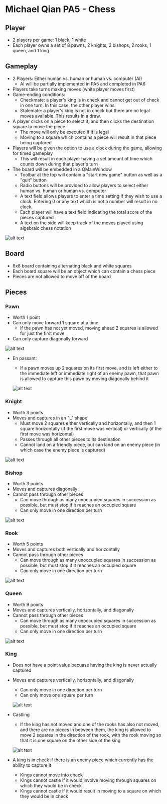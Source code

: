 # Michael Qian PA5 - Chess

## Player
+ 2 players per game: 1 black, 1 white
+ Each player owns a set of 8 pawns, 2 knights, 2 bishops, 2 rooks, 1 queen, and 1 king

## Gameplay
+ 2 Players: Either human vs. human or human vs. computer (AI)
  + AI will be partially implemented in PA5 and completed in PA6
+ Players take turns making moves (white player moves first)
+ Game-ending conditions:
  + Checkmate: a player's king is in check and cannot get out of check in one turn. In this case, the other player wins.
  + Stalemate: a player's king is not in check but there are no legal moves available. This results in a draw.
+ A player clicks on a piece to select it, and then clicks the destination square to move the piece
  + The move will only be executed if it is legal
  + Moving to a square which contains a piece will result in that piece being captured
+ Players will be given the option to use a clock during the game, allowing for timed gameplay
  + This will result in each player having a set amount of time which counts down during that player's turn
+ The board will be embedded in a QMainWindow
  + Toolbar at the top will contain a "start new game" button as well as a "quit" button
  + Radio buttons will be provided to allow players to select either human vs. human or human vs. computer
  + A text field allows players to enter a time setting if they wish to use a clock. Entering 0 or any text which is not a number will result in no clock.
  + Each player will have a text field indicating the total score of the pieces captured
  + A text on the side will keep track of the moves played using algebraic chess notation

![alt text](http://www.reviewboardgames.com/media/setting-up-a-chess-board.gif "Initial chess board setup")

## Board
+ 8x8 board containing alternating black and white squares
+ Each board square will be an object which can contain a chess piece
+ Pieces are not allowed to move off of the board

## Pieces

### Pawn
+ Worth 1 point
+ Can only move forward 1 square at a time
  + If the pawn has not yet moved, moving ahead 2 squares is allowed for just the first move
+ Can only capture diagonally forward

![alt text](http://0.tqn.com/d/chess/1/0/8/-/-/-/PawnMoves.gif "Legal pawn moves. Dots denote legal movements while crosses denote legal captures.")

+ En passant:
  + If a pawn moves up 2 squares on its first move, and is left either to the immediate left or immediate right of an enemy pawn,
  that pawn is allowed to capture this pawn by moving diagonally behind it
  
  ![alt text](http://0.tqn.com/d/chess/1/0/L/-/-/-/Enpassant.gif "En passant")
  
### Knight
+ Worth 3 points
+ Moves and captures in an "L" shape
  + Must move 2 squares either vertically and horizontally, and then 1 square horizontally (if the first move was vertical) or vertically (if the first move was horizontal)
  + Passes through all other pieces to its destination
  + Cannot land on a friendly piece, but can land on an enemy piece (in which case the enemy piece is captured)

![alt text](http://0.tqn.com/d/chess/1/0/6/-/-/-/KnightMoves.gif "Legal knight moves")

### Bishop
+ Worth 3 points
+ Moves and captures diagonally
+ Cannot pass through other pieces
  + Can move through as many unoccupied squares in succession as possible, but must stop if it reaches an occupied square
  + Can only move in one direction per turn

![alt text](http://0.tqn.com/d/chess/1/0/3/-/-/-/BishopMoves.gif "Legal bishop moves")

### Rook
+ Worth 5 points
+ Moves and captures both vertically and horizontally
+ Cannot pass through other pieces
  + Can move through as many unoccupied squares in succession as possible, but must stop if it reaches an occupied square
  + Can only move in one direction per turn

![alt text](http://0.tqn.com/d/chess/1/0/1/-/-/-/RookMoves.gif "Legal rook moves")

### Queen
+ Worth 9 points
+ Moves and captures vertically, horizontally, and diagonally
+ Cannot pass through other pieces
  + Can move through as many unoccupied squares in succession as possible, but must stop if it reaches an occupied square
  + Can only move in one direction per turn

![alt text](http://0.tqn.com/d/chess/1/0/4/-/-/-/QueenMoves.gif "Legal queen moves")

### King
+ Does not have a point value becuase having the king is never actually captured
+ Moves and captures vertically, horizontally, and diagonally
  + Can only move in one direction per turn
  + Can only move one square per turn
  
  ![alt text](http://0.tqn.com/d/chess/1/0/5/-/-/-/KingMoves.gif "Legal king moves")

+ Castling
  + If the king has not moved and one of the rooks has also not moved, and there are no pieces in between them, 
  the king is allowed to move 2 squares in the direction of the rook, with the rook moving so that it is one square on the other side of the king
  
  ![alt text](http://www.pressmantoy.com/instructions/chess_spec1.jpg "Castling")

+ A king is in check if there is an enemy piece which currently has the ability to capture it
  + Kings cannot move into check
  + Kings cannot castle if it would involve moving through squares on which they would be in check
  + Kings cannot castle if it would result in moving to a square on which they would be in check


